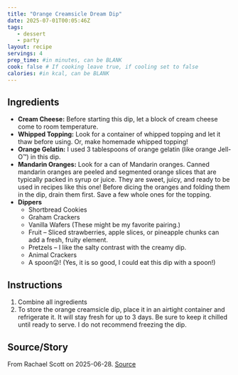 ```yaml
---
title: "Orange Creamsicle Dream Dip"
date: 2025-07-01T00:05:46Z
tags: 
   - dessert
   - party
layout: recipe
servings: 4
prep_time: #in minutes, can be BLANK
cook: false # If cooking leave true, if cooling set to false
calories: #in kcal, can be BLANK
---
```


## Ingredients

- **Cream Cheese:** Before starting this dip, let a block of cream cheese come to room temperature.
- **Whipped Topping:** Look for a container of whipped topping and let it thaw before using. Or, make homemade whipped topping!
- **Orange Gelatin:** I used 3 tablespoons of orange gelatin (like orange Jell-O™) in this dip.
- **Mandarin Oranges:** Look for a can of Mandarin oranges. Canned mandarin oranges are peeled and segmented orange slices that are typically packed in syrup or juice. They are sweet, juicy, and ready to be used in recipes like this one! Before dicing the oranges and folding them in the dip, drain them first. Save a few whole ones for the topping.
- **Dippers**
  - Shortbread Cookies
  - Graham Crackers
  - Vanilla Wafers (These might be my favorite pairing.)
  - Fruit – Sliced strawberries, apple slices, or pineapple chunks can add a fresh, fruity element.
  - Pretzels – I like the salty contrast with the creamy dip.
  - Animal Crackers
  - A spoon😜! (Yes, it is so good, I could eat this dip with a spoon!)

## Instructions

1. Combine all ingredients
2. To store the orange creamsicle dip, place it in an airtight container and refrigerate it. It will stay fresh for up to 3 days. Be sure to keep it chilled until ready to serve. I do not recommend freezing the dip.

## Source/Story

From Rachael Scott on 2025-06-28. [Source](https://iambaker.net/orange-creamsicle-dream-dip/)
